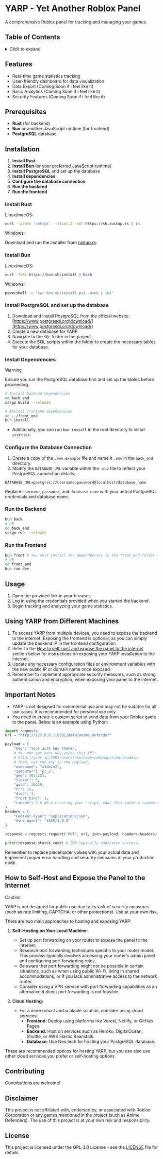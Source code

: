 # YARP - Yet Another Roblox Panel

A comprehensive Roblox panel for tracking and managing your games.

## Table of Contents

<details>
<summary>Click to expand</summary>

- [Features](#features)
- [Prerequisites](#prerequisites)
- [Installation](#installation)
  <details>
  <summary>Expand installation steps</summary>

  - [Install Rust](#install-rust)
  - [Install Bun](#install-bun)
  - [Install PostgreSQL and set up the database](#install-postgresql-and-set-up-the-database)
  - [Install the dependencies](#install-the-dependencies)
  - [Configure the database connection](#configure-the-database-connection)
  - [Run the backend](#run-the-backend)
  - [Run the frontend](#run-the-frontend)
  </details>
- [Usage](#usage)
  <details>
  <summary>Expand usage details</summary>

  - [Using YARP from Different Machines](#using-yarp-from-different-machines)
  </details>
- [Important Notes](#important-notes)
- [How to self-host and expose the panel to the internet](#how-to-self-host-and-expose-the-panel-to-the-internet)
- [Contributing](#contributing)
- [Disclaimer](#disclaimer)
- [License](#license)

</details>


## Features

- Real-time game statistics tracking
- User-friendly dashboard for data visualization
- Data Export (Coming Soon if i feel like it)
- Basic Analytics (Coming Soon if i feel like it)
- Security Features (Coming Soon if i feel like it)

## Prerequisites

- **Rust** (for backend)
- **Bun** or another JavaScript runtime (for frontend)
- **PostgreSQL** database

## Installation

1. **Install Rust**
2. **Install Bun** (or your preferred JavaScript runtime)
3. **Install PostgreSQL** and set up the database
4. **Install dependencies**
5. **Configure the database connection**
6. **Run the backend**
7. **Run the frontend**

### Install Rust

Linux/macOS:

```bash
curl --proto '=https' --tlsv1.2 -sSf https://sh.rustup.rs | sh
```

Windows:

Download and run the installer from [rustup.rs](https://rustup.rs/).

### Install Bun

Linux/macOS:

```bash
curl -fsSL https://bun.sh/install | bash
```

Windows:

```bash
powershell -c "iwr bun.sh/install.ps1 -useb | iex"
```

### Install PostgreSQL and set up the database

1. Download and install PostgreSQL from the official website: [https://www.postgresql.org/download/](https://www.postgresql.org/download/)
2. Create a new database for YARP.
3. Navigate to the `SQL` folder in the project.
4. Execute the SQL scripts within the folder to create the necessary tables for your database.

### Install Dependencies

> [!WARNING]
>  Ensure you run the PostgreSQL database first and set up the tables before proceeding.

```bash
# Install backend dependencies
cd back_end
cargo build --release

# Install frontend dependencies
cd ../front_end
bun install
```

- Additionally, you can run `bun install` in the root directory to install `prettier`.

### Configure the Database Connection

1. Create a copy of the `.env.example` file and name it `.env` in the `back_end` directory.
2. Modify the `DATABASE_URL` variable within the `.env` file to reflect your PostgreSQL connection details:

```
DATABASE_URL=postgres://username:password@localhost/database_name
```

Replace `username`, `password`, and `database_name` with your actual PostgreSQL credentials and database name.

### Run the Backend

```bash
bun back
# OR
cd back_end
cargo run --release
```

### Run the Frontend

```bash
bun front # You must install the dependencies in the front_end folder first.
# OR
cd front_end
bun run dev
```

## Usage

1. Open the provided link in your browser.
2. Log in using the credentials provided when you started the backend.
3. Begin tracking and analyzing your game statistics.

## Using YARP from Different Machines

1. To access YARP from multiple devices, you need to expose the backend to the internet. Exposing the frontend is optional, as you can simply update the backend IP in the frontend configuration.
2. Refer to the [How to self-host and expose the panel to the internet](#how-to-self-host-and-expose-the-panel-to-the-internet) section below for instructions on exposing your YARP installation to the internet.
3. Update any necessary configuration files or environment variables with the new public IP or domain name once exposed.
4. Remember to implement appropriate security measures, such as strong authentication and encryption, when exposing your panel to the internet.

## Important Notes

- YARP is not designed for commercial use and may not be suitable for all use cases. It is recommended for personal use only.
- You need to create a custom script to send data from your Roblox game to the panel. Below is an example using Python:

```python
import requests
url = "http://127.0.0.1:8081/data/anime_defender"

payload = {
    "key": "Your auth key there",
    # You can get your key using this API:
    # http://your_ip:8081/users?username=admin&password=admin
    # Then, use the key in the payload.
    "username": "a1dmin2",
    "computer": "pc_2",
    "gem": 1012221,
    "ticket": 5,
    "gold": 20020,
    "rr": 10,
    "dice": 3,
    "frost_bind": 1,
    "random": 2 # When creating your script, make this value a random number between 1-99999.
}
headers = {
    "Content-Type": "application/json",
    "User-Agent": "YARP/1.0.0"
}

response = requests.request("PUT", url, json=payload, headers=headers)

print(response.status_code) # 200 typically indicates success.
```

Remember to replace placeholder values with your actual data and implement proper error handling and security measures in your production code.

## How to Self-Host and Expose the Panel to the Internet

> [!CAUTION]
> YARP is not designed for public use due to its lack of security measures (such as rate limiting, CAPTCHA, or other protections). Use at your own risk.

There are two main approaches to hosting and exposing YARP:

1. **Self-Hosting on Your Local Machine:**
   - Set up port forwarding on your router to expose the panel to the internet.
   - Research port forwarding techniques specific to your router model. This process typically involves accessing your router's admin panel and configuring port forwarding rules.
   - Be aware that port forwarding might not be possible in certain situations, such as when using public Wi-Fi, living in shared accommodations, or if you lack administrative access to the network router.
   - Consider using a VPN service with port forwarding capabilities as an alternative if direct port forwarding is not feasible.

2. **Cloud Hosting:**
   - For a more robust and scalable solution, consider using cloud services:
       - **Frontend:** Deploy using platforms like Vercel, Netlify, or GitHub Pages.
       - **Backend:** Host on services such as Heroku, DigitalOcean, Shuttle, or AWS Elastic Beanstalk.
       - **Database:** Use Neo.tech for hosting your PostgreSQL database.

These are recommended options for hosting YARP, but you can also use other cloud services you prefer or self-hosting options.

## Contributing

Contributions are welcome!

## Disclaimer

This project is not affiliated with, endorsed by, or associated with Roblox Corporation or any games mentioned in the project (such as Anime Defenders). The use of this project is at your own risk and responsibility.

## License

This project is licensed under the GPL-3.0 License - see the [LICENSE](LICENSE) file for details.
